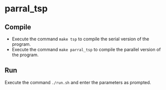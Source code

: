 # parral_tsp

## Compile

 - Execute the command `make tsp` to compile the serial version of the program.
 - Execute the command `make parral_tsp` to compile the parallel version of the program.

## Run

Execute the command `./run.sh` and enter the parameters as prompted.